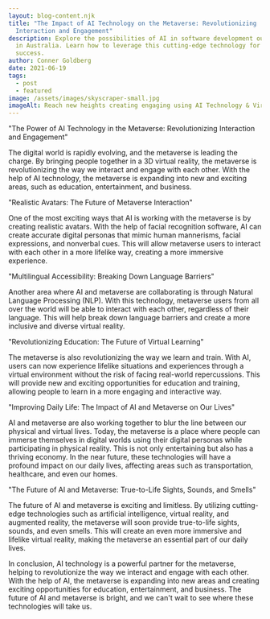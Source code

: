 ```yaml
---
layout: blog-content.njk
title: "The Impact of AI Technology on the Metaverse: Revolutionizing
  Interaction and Engagement"
description: Explore the possibilities of AI in software development outsourcing
  in Australia. Learn how to leverage this cutting-edge technology for business
  success.
author: Conner Goldberg
date: 2021-06-19
tags:
  - post
  - featured
image: /assets/images/skyscraper-small.jpg
imageAlt: Reach new heights creating engaging using AI Technology & Virtual Reality
---
```

"The Power of AI Technology in the Metaverse: Revolutionizing Interaction and Engagement"

The digital world is rapidly evolving, and the metaverse is leading the charge. By bringing people together in a 3D virtual reality, the metaverse is revolutionizing the way we interact and engage with each other. With the help of AI technology, the metaverse is expanding into new and exciting areas, such as education, entertainment, and business.

"Realistic Avatars: The Future of Metaverse Interaction"

One of the most exciting ways that AI is working with the metaverse is by creating realistic avatars. With the help of facial recognition software, AI can create accurate digital personas that mimic human mannerisms, facial expressions, and nonverbal cues. This will allow metaverse users to interact with each other in a more lifelike way, creating a more immersive experience.

"Multilingual Accessibility: Breaking Down Language Barriers"

Another area where AI and metaverse are collaborating is through Natural Language Processing (NLP). With this technology, metaverse users from all over the world will be able to interact with each other, regardless of their language. This will help break down language barriers and create a more inclusive and diverse virtual reality.

"Revolutionizing Education: The Future of Virtual Learning"

The metaverse is also revolutionizing the way we learn and train. With AI, users can now experience lifelike situations and experiences through a virtual environment without the risk of facing real-world repercussions. This will provide new and exciting opportunities for education and training, allowing people to learn in a more engaging and interactive way.

"Improving Daily Life: The Impact of AI and Metaverse on Our Lives"

AI and metaverse are also working together to blur the line between our physical and virtual lives. Today, the metaverse is a place where people can immerse themselves in digital worlds using their digital personas while participating in physical reality. This is not only entertaining but also has a thriving economy. In the near future, these technologies will have a profound impact on our daily lives, affecting areas such as transportation, healthcare, and even our homes.

"The Future of AI and Metaverse: True-to-Life Sights, Sounds, and Smells"

The future of AI and metaverse is exciting and limitless. By utilizing cutting-edge technologies such as artificial intelligence, virtual reality, and augmented reality, the metaverse will soon provide true-to-life sights, sounds, and even smells. This will create an even more immersive and lifelike virtual reality, making the metaverse an essential part of our daily lives.

In conclusion, AI technology is a powerful partner for the metaverse, helping to revolutionize the way we interact and engage with each other. With the help of AI, the metaverse is expanding into new areas and creating exciting opportunities for education, entertainment, and business. The future of AI and metaverse is bright, and we can't wait to see where these technologies will take us.